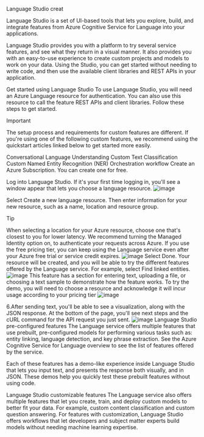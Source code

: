 Language Studio creat

Language Studio is a set of UI-based tools that lets you explore, build, and integrate features from Azure Cognitive Service for Language into your applications.

Language Studio provides you with a platform to try several service features, and see what they return in a visual manner. It also provides you with an easy-to-use experience to create custom projects and models to work on your data. Using the Studio, you can get started without needing to write code, and then use the available client libraries and REST APIs in your application.

Get started using Language Studio
To use Language Studio, you will need an Azure Language resource for authentication. You can also use this resource to call the feature REST APIs and client libraries. Follow these steps to get started.

 Important

The setup process and requirements for custom features are different. If you're using one of the following custom features, we recommend using the quickstart articles linked below to get started more easily.

Conversational Language Understanding
Custom Text Classification
Custom Named Entity Recognition (NER)
Orchestration workflow
Create an Azure Subscription. You can create one for free.

Log into Language Studio. If it's your first time logging in, you'll see a window appear that lets you choose a language resource.
![image](https://user-images.githubusercontent.com/112709511/195116278-0d61108b-9491-4c32-8980-eb6e731aaf60.png)

Select Create a new language resource. Then enter information for your new resource, such as a name, location and resource group.

 Tip

When selecting a location for your Azure resource, choose one that's closest to you for lower latency.
We recommend turning the Managed Identity option on, to authenticate your requests across Azure.
If you use the free pricing tier, you can keep using the Language service even after your Azure free trial or service credit expires.
![image](https://user-images.githubusercontent.com/112709511/195116403-7ac32e93-4d11-4171-b0cb-e67e75cec8a8.png)
Select Done. Your resource will be created, and you will be able to try the different features offered by the Language service. For example, select Find linked entities.
![image](https://user-images.githubusercontent.com/112709511/195116529-1467bf1c-a0df-4cda-8fed-ac5dec495727.png)
This feature has a section for entering text, uploading a file, or choosing a text sample to demonstrate how the feature works. To try the demo, you will need to choose a resource and acknowledge it will incur usage according to your pricing tier
![image](https://user-images.githubusercontent.com/112709511/195116879-6c53c55a-9cbc-4ace-8aae-aff2e7bcd200.png)

6.After sending text, you'll be able to see a visualization, along with the JSON response. At the bottom of the page, you'll see next steps and the cURL command for the API request you just sent.
![image](https://user-images.githubusercontent.com/112709511/195116984-01ef6333-e794-455f-bb14-e8e12c9f8605.png)
Language Studio pre-configured features
The Language service offers multiple features that use prebuilt, pre-configured models for performing various tasks such as: entity linking, language detection, and key phrase extraction. See the Azure Cognitive Service for Language overview to see the list of features offered by the service.

Each of these features has a demo-like experience inside Language Studio that lets you input text, and presents the response both visually, and in JSON. These demos help you quickly test these prebuilt features without using code.

Language Studio customizable features
The Language service also offers multiple features that let you create, train, and deploy custom models to better fit your data. For example, custom content classification and custom question answering. For features with customization, Language Studio offers workflows that let developers and subject matter experts build models without needing machine learning expertise.



